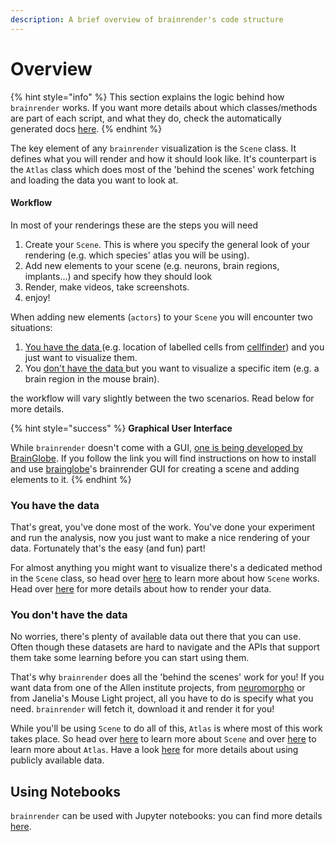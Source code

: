 ```yaml
---
description: A brief overview of brainrender's code structure
---
```


# Overview

{% hint style="info" %}
This section explains the logic behind how `brainrender` works. If you want more details about which classes/methods are part of each script, and what they do, check the automatically generated docs [here](../../autogenerated-docs/brainrender-autodocs/).
{% endhint %}

The key element of any `brainrender` visualization is the `Scene` class. It defines what you will render and how it should look like. It's counterpart is the `Atlas` class which does most of the 'behind the scenes' work fetching and loading the data you want to look at.

#### Workflow

In most of your renderings these are the steps you will need

1. Create your `Scene`. This is where you specify the general look of your rendering \(e.g. which species' atlas you will be using\).
2. Add new elements to your scene \(e.g. neurons, brain regions, implants...\) and specify how they should look
3. Render, make videos, take screenshots.
4. enjoy!

When adding new elements \(`actors`\) to your `Scene` you will encounter two situations:

1. [You have the data ](./#you-have-the-data)\(e.g. location of labelled cells from [cellfinder](https://docs.cellfinder.info/)\) and you just want to visualize them.
2. You [don't have the data ](./#you-dont-have-the-data)but you want to visualize a specific item \(e.g. a brain region in the mouse brain\).

the workflow will vary slightly between the two scenarios. Read below for more details.

{% hint style="success" %}
**Graphical User Interface**

While `brainrender` doesn't come with a GUI, [one is being developed by BrainGlobe](https://github.com/brainglobe/bg-brainrender-gui). If you follow the link you will find instructions on how to install and use [brainglobe](https://docs.brainglobe.info/)'s brainrender GUI for creating a scene and adding elements to it. 
{% endhint %}

### You have the data

That's great, you've done most of the work. You've done your experiment and run the analysis, now you just want to make a nice rendering of your data. Fortunately that's the easy \(and fun\) part! 

For almost anything you might want to visualize  there's a dedicated method in the `Scene` class, so head over [here](../scene.md) to learn more about how `Scene` works. Head over [here](../user.md) for more details about how to render your data. 



### You don't have the data

No worries, there's plenty of available data out there that you can use. Often though these datasets are hard to navigate and the APIs that support them take some learning before you can start using them. 

That's why `brainrender` does all the 'behind the scenes' work for you! If you want data from one of the Allen institute projects, from [neuromorpho](http://neuromorpho.org/) or from Janelia's Mouse Light project, all you have to do is specify what you need. `brainrender` will fetch it, download it and render it for you!

While you'll be using `Scene` to do all of this, `Atlas` is where most of this work takes place. So head over [here](../scene.md) to learn more about `Scene` and over [here](../atlas.md) to learn more about `Atlas`. Have a look [here](../public.md) for more details about using publicly available data.



## Using Notebooks

`brainrender` can be used with Jupyter notebooks: you can find more details [here](../using-notebooks.md).

